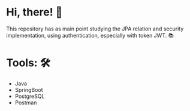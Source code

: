 # Hi, there! 👋

This repository has as main point studying the JPA relation and security implementation, using authentication, especially with token JWT. 📚

# Tools: 🛠️
- Java
- SpringBoot
- PostgreSQL
- Postman
